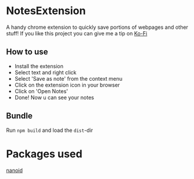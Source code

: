 # NotesExtension
A handy chrome extension to quickly save portions of webpages and other stuff!
If you like this project you can give me a tip on [Ko-Fi](https://ko-fi.com/nyasaki)

## How to use
- Install the extension
- Select text and right click
- Select 'Save as note' from the context menu
- Click on the extension icon in your browser
- Click on 'Open Notes'
- Done! Now u can see your notes

## Bundle
Run `npm build` and load the `dist`-dir

# Packages used
[nanoid](https://www.npmjs.com/package/nanoid#comparison-with-uuid)
